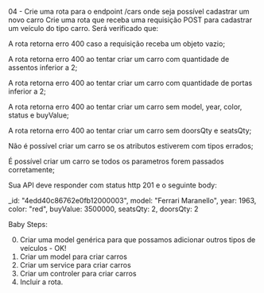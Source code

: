 04 - Crie uma rota para o endpoint /cars onde seja possível cadastrar um novo carro
Crie uma rota que receba uma requisição POST para cadastrar um veículo do tipo carro. Será verificado que:

A rota retorna erro 400 caso a requisição receba um objeto vazio;

A rota retorna erro 400 ao tentar criar um carro com quantidade de assentos inferior a 2;

A rota retorna erro 400 ao tentar criar um carro com quantidade de portas inferior a 2;

A rota retorna erro 400 ao tentar criar um carro sem model, year, color, status e buyValue;

A rota retorna erro 400 ao tentar criar um carro sem doorsQty e seatsQty;

Não é possível criar um carro se os atributos estiverem com tipos errados;

É possível criar um carro se todos os parametros forem passados corretamente;

Sua API deve responder com status http 201 e o seguinte body:

 _id: "4edd40c86762e0fb12000003",
   model: "Ferrari Maranello",
   year: 1963,
   color: "red",
   buyValue: 3500000,
   seatsQty: 2,
   doorsQty: 2


   Baby Steps: 

  0) Criar uma model genérica para que possamos adicionar outros tipos de veículos - OK!
  1) Criar um model para criar carros
  2) Criar um service para criar carros
  3) Criar um controler para criar carros
  4) Incluir a rota.